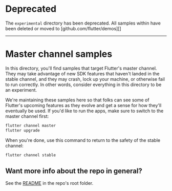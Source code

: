 # Deprecated

The `experimental` directory has been deprecated. All samples within have been deleted or moved to [github.com/flutter/demos][]


---


# Master channel samples

In this directory, you'll find samples that target Flutter's master channel.
They may take advantage of new SDK features that haven't landed in the
stable channel, and they may crash, lock up your machine, or otherwise fail to
run correctly. In other words, consider everything in this directory to be an
experiment.

We're maintaining these samples here so that folks can see some of Flutter's
upcoming features as they evolve and get a sense for how they'll eventually
be used. If you'd like to run the apps, make sure to switch to the master
channel first:

```bash
flutter channel master
flutter upgrade
```

When you're done, use this command to return to the safety of the stable
channel:

```bash
flutter channel stable
```

## Want more info about the repo in general?

See the [README](../README.md) in the repo's root folder.

